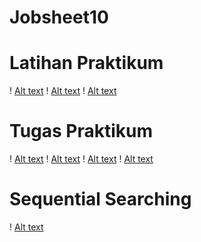 # Jobsheet10
# Latihan Praktikum
! [Alt text](https://github.com/adellaaishwara/Jobsheet10/blob/master/Run%2001.PNG)
! [Alt text](https://github.com/adellaaishwara/Jobsheet10/blob/master/Run%2002.PNG)
! [Alt text](https://github.com/adellaaishwara/Jobsheet10/blob/master/Run%2003.PNG)
# Tugas Praktikum
! [Alt text](https://github.com/adellaaishwara/Jobsheet10/blob/master/Run%2004.PNG)
! [Alt text](https://github.com/adellaaishwara/Jobsheet10/blob/master/Run%2005.PNG)
! [Alt text](https://github.com/adellaaishwara/Jobsheet10/blob/master/Run%2006.PNG)
! [Alt text](https://github.com/adellaaishwara/Jobsheet10/blob/master/Run%2007.PNG)
# Sequential Searching
! [Alt text](https://github.com/adellaaishwara/Jobsheet10/blob/master/Run%2008.PNG)
